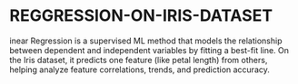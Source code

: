 # REGGRESSION-ON-IRIS-DATASET
inear Regression is a supervised ML method that models the relationship between dependent and independent variables by fitting a best-fit line. On the Iris dataset, it predicts one feature (like petal length) from others, helping analyze feature correlations, trends, and prediction accuracy.
